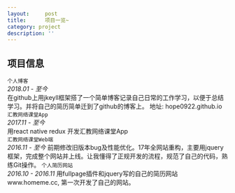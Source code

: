 ```yaml
---
layout:     post
title:      项目一览~
category: project
description: ''
---
```


## 项目信息
`个人博客`  
*2018.01 - 至今*  
在github上用jkeyll框架搭了一个简单博客记录自己日常的工作学习，以便于总结学习。并将自己的简历简单迁到了github的博客上。
地址: hope0922.github.io  
`汇教网络课堂App`  
*2017.11 - 至今*  
用react native redux 开发汇教网络课堂App  
`汇教网络课堂Web端`  
*2016.11 - 至今*
前期修改旧版本bug及性能优化。17年全网站重构，主要用jquery框架，完成整个网站并上线。让我懂得了正规开发的流程，规范了自己的代码，熟练Git操作。
`个人简历网站`  
*2016.10 - 2016.11*
用fullpage插件和jquery写的自己的简历网站www.homeme.cc, 第一次开发了自己的网站。
